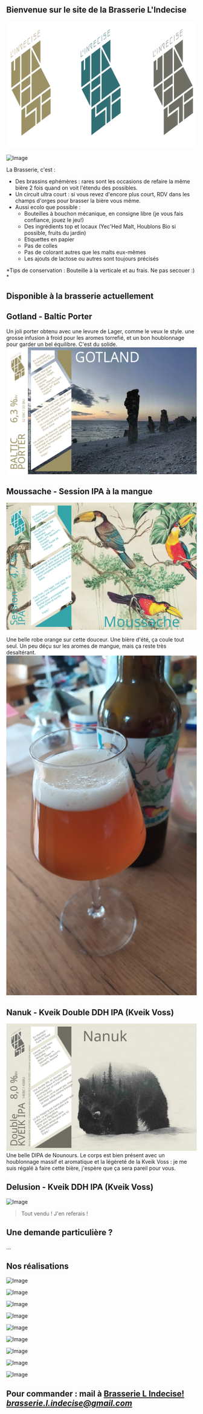 ## Bienvenue sur le site de la Brasserie L'Indecise

<img src="https://github.com/brasserie-l-indecise/brasserie-l-indecise/blob/gh-pages/logo.svg">

![Image](https://brasserie-l-indecise.github.io/brasserie-l-indecise/img_brasserie_4.jpg)

La Brasserie, c'est :

* Des brassins ephémères : rares sont les occasions de refaire la même bière 2 fois quand on voit l'étendu des possibles.
* Un circuit ultra court : si vous revez d'encore plus court, RDV dans les champs d'orges pour brasser la bière vous même.
* Aussi ecolo que possible :
  * Bouteilles à bouchon mécanique, en consigne libre (je vous fais confiance, jouez le jeu!)
  * Des ingrédients top et locaux (Yec'Hed Malt, Houblons Bio si possible, fruits du jardin)
  * Etiquettes en papier
  * Pas de colles
  * Pas de colorant autres que les malts eux-mêmes
  * Les ajouts de lactose ou autres sont toujours précisés

*Tips de conservation : Bouteille à la verticale et au frais. Ne pas secouer :)  *

## Disponible à la brasserie actuellement


## Gotland - Baltic Porter

Un joli porter obtenu avec une levure de Lager, comme le veux le style. une grosse infusion à froid pour les aromes torrefié, et un bon houblonnage pour garder un bel équilibre. C'est du solide.
<img src="https://github.com/brasserie-l-indecise/brasserie-l-indecise/blob/gh-pages/Gotland_balticPorter.svg">

## Moussache - Session IPA à la mangue 
<img src="https://github.com/brasserie-l-indecise/brasserie-l-indecise/blob/gh-pages/Moussache.svg">

Une belle robe orange sur cette douceur. Une bière d'été, ça coule tout seul.
Un peu déçu sur les aromes de mangue, mais ça reste très desaltérant.
<img src="https://github.com/brasserie-l-indecise/brasserie-l-indecise/blob/gh-pages/moussache.jpg">

## Nanuk - Kveik Double DDH IPA (Kveik Voss)

![Image](https://github.com/brasserie-l-indecise/brasserie-l-indecise/blob/gh-pages/Nanuk.svg)
Une belle DIPA de Nounours. Le corps est bien présent avec un houblonnage massif et aromatique et la légèreté de la Kveik Voss : je me suis régalé à faire cette bière, j'espère que ça sera pareil pour vous.

## Delusion - Kveik DDH IPA (Kveik Voss)

![Image](https://brasserie-l-indecise.github.io/brasserie-l-indecise/Image_058.png)

> Tout vendu ! J'en referais !

## Une demande particulière ?
...

## Nos réalisations

![Image](https://brasserie-l-indecise.github.io/brasserie-l-indecise/Image_062.jpg)

![Image](https://brasserie-l-indecise.github.io/brasserie-l-indecise/img_brasserie_1.jpg)

![Image](https://brasserie-l-indecise.github.io/brasserie-l-indecise/Image_061.png)

![Image](https://brasserie-l-indecise.github.io/brasserie-l-indecise/Image_055.jpg)

![Image](https://brasserie-l-indecise.github.io/brasserie-l-indecise/img_brasserie_2.png)

![Image](https://brasserie-l-indecise.github.io/brasserie-l-indecise/img_brasserie-3.jpg)

![Image](https://brasserie-l-indecise.github.io/brasserie-l-indecise/img_brasserie_4.jpg)

![Image](https://brasserie-l-indecise.github.io/brasserie-l-indecise/img_brasserie_5.jpg)

![Image](https://brasserie-l-indecise.github.io/brasserie-l-indecise/img_brasserie_6.jpg)

## Pour commander : mail à [Brasserie L Indecise!](mailto:?to=brasserie.l.indecise@gmail.com) *brasserie.l.indecise@gmail.com*
